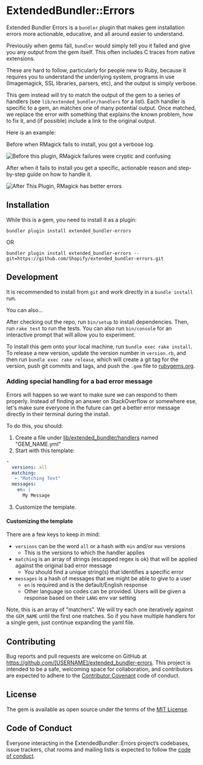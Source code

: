 # ExtendedBundler::Errors

Extended Bundler Errors is a `bundler` plugin that makes gem installation errors more actionable, educative, and all around easier to understand.

Previously when gems fail, `bundler` would simply tell you it failed and give you any output from the gem itself. This often includes C traces from native extensions.

These are hard to follow, particularly for people new to Ruby, because it requires you to understand the underlying system, programs in use (Imagemagick, SSL libraries, parsers, etc), and the output is simply verbose.

This gem instead will try to match the output of the gem to a series of handlers (see `lib/extended_bundler/handlers` for a list). Each handler is specific to a gem, an matches one of many potential output. Once matched, we replace the error with something that explains the known problem, how to fix it, and (if possible) include a link to the original output.

Here is an example:

Before when RMagick fails to install, you got a verbose log.

![Before this plugin, RMagick failures were cryptic and confusing](https://user-images.githubusercontent.com/3074765/40488035-c89a6678-5f33-11e8-89fc-f66c054d8765.png)

After when it fails to install you get a specific, actionable reason and step-by-step guide on how to handle it.

![After This Plugin, RMagick has better errors](https://user-images.githubusercontent.com/3074765/40489293-c8cf8e9a-5f36-11e8-88f5-fceed052aa24.png)

## Installation

While this is a gem, you need to install it as a plugin:

`bundler plugin install extended_bundler-errors`

OR

`bundler plugin install extended_bundler-errors --git=https://github.com/Shopify/extended_bundler-errors.git`

## Development

It is recommended to install from `git` and work directly in a `bundle install` run.

You can also...

After checking out the repo, run `bin/setup` to install dependencies. Then, run `rake test` to run the tests. You can also run `bin/console` for an interactive prompt that will allow you to experiment.

To install this gem onto your local machine, run `bundle exec rake install`. To release a new version, update the version number in `version.rb`, and then run `bundle exec rake release`, which will create a git tag for the version, push git commits and tags, and push the `.gem` file to [rubygems.org](https://rubygems.org).

### Adding special handling for a bad error message

Errors will happen so we want to make sure we can respond to them properly. Instead of finding an answer on StackOverflow or somewhere ese, let's make sure everyone in the future can get a better error message directly in their terminal during the install.

To do this, you should:

1. Create a file under [lib/extended_bundler/handlers](https://github.com/jules2689/extended_bundler-errors/tree/master/lib/extended_bundler/handlers) named "GEM_NAME.yml"
2. Start with this template:
```yaml
-
  versions: all
  matching:
   - "Matching Text"
  messages:
    en: |
      My Message
```
3. Customize the template.

#### Customizing the template

There are a few keys to keep in mind:

- `versions` can be the word `all` or a hash with `min` and/or `max` versions
  - This is the versions to which the handler applies
- `matching` is an array of strings (escapped regex is ok) that will be applied against the original bad error message
  - You should find a unique string(s) that identifies a specific error
- `messages` is a hash of messages that we might be able to give to a user
  - `en` is required and is the default/English response
  - Other language iso codes can be provided. Users will be given a response based on their `LANG` env var setting

Note, this is an array of "matchers". We will try each one iteratively against the `GEM_NAME` until the first one matches. So if you have multiple handlers for a single gem, just continue expanding the yaml file.

## Contributing

Bug reports and pull requests are welcome on GitHub at https://github.com/[USERNAME]/extended_bundler-errors. This project is intended to be a safe, welcoming space for collaboration, and contributors are expected to adhere to the [Contributor Covenant](http://contributor-covenant.org) code of conduct.

## License

The gem is available as open source under the terms of the [MIT License](https://opensource.org/licenses/MIT).

## Code of Conduct

Everyone interacting in the ExtendedBundler::Errors project’s codebases, issue trackers, chat rooms and mailing lists is expected to follow the [code of conduct](https://github.com/[USERNAME]/extended_bundler-errors/blob/master/CODE_OF_CONDUCT.md).
